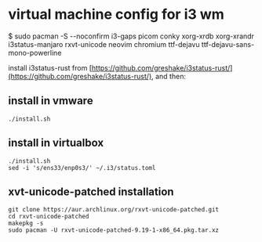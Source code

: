 # virtual machine config for i3 wm

$ sudo pacman -S --noconfirm i3-gaps picom conky xorg-xrdb xorg-xrandr i3status-manjaro rxvt-unicode neovim chromium ttf-dejavu ttf-dejavu-sans-mono-powerline

install i3status-rust from [https://github.com/greshake/i3status-rust/](https://github.com/greshake/i3status-rust/), and then:

## install in vmware

    ./install.sh

## install in virtualbox

    ./install.sh
    sed -i 's/ens33/enp0s3/' ~/.i3/status.toml

## xvt-unicode-patched installation

    git clone https://aur.archlinux.org/rxvt-unicode-patched.git
    cd rxvt-unicode-patched
    makepkg -s
    sudo pacman -U rxvt-unicode-patched-9.19-1-x86_64.pkg.tar.xz
